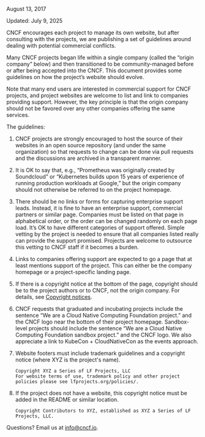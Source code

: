 August 13, 2017

Updated: July 9, 2025

CNCF encourages each project to manage its own website, but after consulting with the projects,
we are publishing a set of guidelines around dealing with potential commercial conflicts.

Many CNCF projects began life within a single company (called the “origin company” below) and
then transitioned to be community-managed before or after being accepted into the CNCF. This
document provides some guidelines on how the project’s website should evolve.

Note that many end users are interested in commercial support for CNCF projects, and project
websites are welcome to list and link to companies providing support. However, the key principle
is that the origin company should not be favored over any other companies offering the same
services.

The guidelines:

1. CNCF projects are strongly encouraged to host the source of their websites in an open
source repository (and under the same organization) so that requests to change can be done via
pull requests and the discussions are archived in a transparent manner.

2. It is OK to say that, e.g., “Prometheus was originally created by Soundcloud” or “Kubernetes
builds upon 15 years of experience of running production workloads at Google,” but the origin
company should not otherwise be referred to on the project homepage.

3. There should be no links or forms for capturing enterprise support leads. Instead, it is fine
to have an enterprise support, commercial partners or similar page. Companies must be listed on
that page in alphabetical order, or the order can be changed randomly on each page load. It’s OK
to have different categories of support offered. Simple vetting by the project is needed to ensure
that all companies listed really can provide the support promised. Projects are welcome to outsource
this vetting to CNCF staff if it becomes a burden.

4. Links to companies offering support are expected to go a page that at least mentions support of
the project. This can either be the company homepage or a project-specific landing page.

5. If there is a copyright notice at the bottom of the page, copyright should be to the project authors
or to CNCF, not the origin company. For details, see [Copyright notices](https://github.com/cncf/foundation/blob/main/copyright-notices.md).

6. CNCF requests that graduated and incubating projects include the sentence “We are a Cloud Native
Computing Foundation project.” and the CNCF logo near the bottom of their project homepage.
Sandbox-level projects should include the sentence “We are a Cloud Native Computing Foundation
sandbox project.” and the CNCF logo. We also appreciate a link to KubeCon + CloudNativeCon as the
events approach.

7. Website footers must include trademark guidelines and a copyright notice (where XYZ is the project's name).

   ```text
   Copyright XYZ a Series of LF Projects, LLC
   For website terms of use, trademark policy and other project policies please see lfprojects.org/policies/.
   ```

8. If the project does not have a website, this copyright notice must be added in the README or similar location.

   ```text
   Copyright Contributors to XYZ, established as XYZ a Series of LF Projects, LLC.
   ```

Questions? Email us at <info@cncf.io>.
